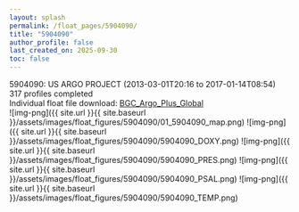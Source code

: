 ```yaml
---
layout: splash
permalink: /float_pages/5904090/
title: "5904090"
author_profile: false
last_created_on: 2025-09-30
toc: false
---
```

 
5904090: US ARGO PROJECT (2013-03-01T20:16 to 2017-01-14T08:54)\
317 profiles completed\
Individual float file download: [BGC_Argo_Plus_Global](https://ftp.soest.hawaii.edu/bgc_argo_plus/Individual_Floats/outliers_removed/5904090_Sprof_processed.nc)\
![img-png]({{ site.url }}{{ site.baseurl }}/assets/images/float_figures/5904090/01_5904090_map.png)
![img-png]({{ site.url }}{{ site.baseurl }}/assets/images/float_figures/5904090/5904090_DOXY.png)
![img-png]({{ site.url }}{{ site.baseurl }}/assets/images/float_figures/5904090/5904090_PRES.png)
![img-png]({{ site.url }}{{ site.baseurl }}/assets/images/float_figures/5904090/5904090_PSAL.png)
![img-png]({{ site.url }}{{ site.baseurl }}/assets/images/float_figures/5904090/5904090_TEMP.png)
